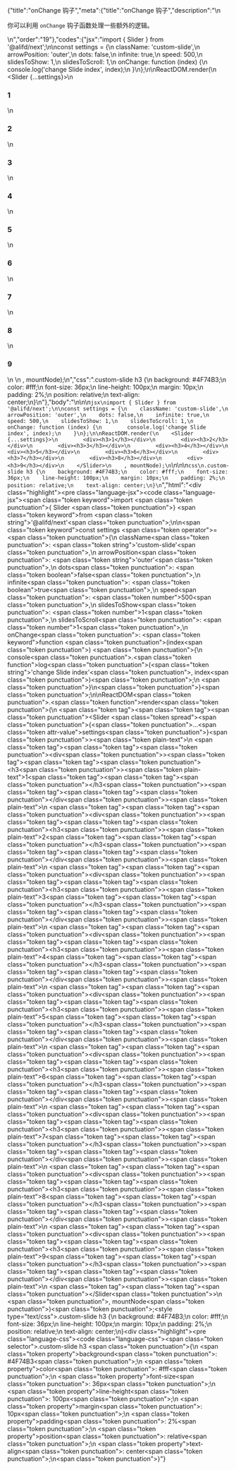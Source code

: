 {"title":"onChange 钩子","meta":{"title":"onChange 钩子","description":"\n<p>你可以利用 <code>onChange</code> 钩子函数处理一些额外的逻辑。</p>\n","order":"19"},"codes":{"jsx":"import { Slider } from '@alifd/next';\n\nconst settings = {\n    className: 'custom-slide',\n    arrowPosition: 'outer',\n    dots: false,\n    infinite: true,\n    speed: 500,\n    slidesToShow: 1,\n    slidesToScroll: 1,\n    onChange: function (index) {\n        console.log('change Slide index', index);\n    }\n};\n\nReactDOM.render(\n    <Slider {...settings}>\n        <div><h3>1</h3></div>\n        <div><h3>2</h3></div>\n        <div><h3>3</h3></div>\n        <div><h3>4</h3></div>\n        <div><h3>5</h3></div>\n        <div><h3>6</h3></div>\n        <div><h3>7</h3></div>\n        <div><h3>8</h3></div>\n        <div><h3>9</h3></div>\n    </Slider>\n    , mountNode);\n","css":".custom-slide h3 {\n    background: #4F74B3;\n    color: #fff;\n    font-size: 36px;\n    line-height: 100px;\n    margin: 10px;\n    padding: 2%;\n    position: relative;\n    text-align: center;\n}\n"},"body":"\n\n\n````jsx\nimport { Slider } from '@alifd/next';\n\nconst settings = {\n    className: 'custom-slide',\n    arrowPosition: 'outer',\n    dots: false,\n    infinite: true,\n    speed: 500,\n    slidesToShow: 1,\n    slidesToScroll: 1,\n    onChange: function (index) {\n        console.log('change Slide index', index);\n    }\n};\n\nReactDOM.render(\n    <Slider {...settings}>\n        <div><h3>1</h3></div>\n        <div><h3>2</h3></div>\n        <div><h3>3</h3></div>\n        <div><h3>4</h3></div>\n        <div><h3>5</h3></div>\n        <div><h3>6</h3></div>\n        <div><h3>7</h3></div>\n        <div><h3>8</h3></div>\n        <div><h3>9</h3></div>\n    </Slider>\n    , mountNode);\n````\n\n\n````css\n.custom-slide h3 {\n    background: #4F74B3;\n    color: #fff;\n    font-size: 36px;\n    line-height: 100px;\n    margin: 10px;\n    padding: 2%;\n    position: relative;\n    text-align: center;\n}\n````","html":"<script>(function(){'use strict';\n\nvar _next = require('@alifd/next');\n\nvar settings = {\n    className: 'custom-slide',\n    arrowPosition: 'outer',\n    dots: false,\n    infinite: true,\n    speed: 500,\n    slidesToShow: 1,\n    slidesToScroll: 1,\n    onChange: function onChange(index) {\n        console.log('change Slide index', index);\n    }\n};\n\nReactDOM.render(React.createElement(\n    _next.Slider,\n    settings,\n    React.createElement(\n        'div',\n        null,\n        React.createElement(\n            'h3',\n            null,\n            '1'\n        )\n    ),\n    React.createElement(\n        'div',\n        null,\n        React.createElement(\n            'h3',\n            null,\n            '2'\n        )\n    ),\n    React.createElement(\n        'div',\n        null,\n        React.createElement(\n            'h3',\n            null,\n            '3'\n        )\n    ),\n    React.createElement(\n        'div',\n        null,\n        React.createElement(\n            'h3',\n            null,\n            '4'\n        )\n    ),\n    React.createElement(\n        'div',\n        null,\n        React.createElement(\n            'h3',\n            null,\n            '5'\n        )\n    ),\n    React.createElement(\n        'div',\n        null,\n        React.createElement(\n            'h3',\n            null,\n            '6'\n        )\n    ),\n    React.createElement(\n        'div',\n        null,\n        React.createElement(\n            'h3',\n            null,\n            '7'\n        )\n    ),\n    React.createElement(\n        'div',\n        null,\n        React.createElement(\n            'h3',\n            null,\n            '8'\n        )\n    ),\n    React.createElement(\n        'div',\n        null,\n        React.createElement(\n            'h3',\n            null,\n            '9'\n        )\n    )\n), mountNode);})()</script><div class=\"highlight\"><pre class=\"language-jsx\"><code class=\"language-jsx\"><span class=\"token keyword\">import</span> <span class=\"token punctuation\">{</span> Slider <span class=\"token punctuation\">}</span> <span class=\"token keyword\">from</span> <span class=\"token string\">'@alifd/next'</span><span class=\"token punctuation\">;</span>\n\n<span class=\"token keyword\">const</span> settings <span class=\"token operator\">=</span> <span class=\"token punctuation\">{</span>\n    className<span class=\"token punctuation\">:</span> <span class=\"token string\">'custom-slide'</span><span class=\"token punctuation\">,</span>\n    arrowPosition<span class=\"token punctuation\">:</span> <span class=\"token string\">'outer'</span><span class=\"token punctuation\">,</span>\n    dots<span class=\"token punctuation\">:</span> <span class=\"token boolean\">false</span><span class=\"token punctuation\">,</span>\n    infinite<span class=\"token punctuation\">:</span> <span class=\"token boolean\">true</span><span class=\"token punctuation\">,</span>\n    speed<span class=\"token punctuation\">:</span> <span class=\"token number\">500</span><span class=\"token punctuation\">,</span>\n    slidesToShow<span class=\"token punctuation\">:</span> <span class=\"token number\">1</span><span class=\"token punctuation\">,</span>\n    slidesToScroll<span class=\"token punctuation\">:</span> <span class=\"token number\">1</span><span class=\"token punctuation\">,</span>\n    onChange<span class=\"token punctuation\">:</span> <span class=\"token keyword\">function</span> <span class=\"token punctuation\">(</span>index<span class=\"token punctuation\">)</span> <span class=\"token punctuation\">{</span>\n        console<span class=\"token punctuation\">.</span><span class=\"token function\">log</span><span class=\"token punctuation\">(</span><span class=\"token string\">'change Slide index'</span><span class=\"token punctuation\">,</span> index<span class=\"token punctuation\">)</span><span class=\"token punctuation\">;</span>\n    <span class=\"token punctuation\">}</span>\n<span class=\"token punctuation\">}</span><span class=\"token punctuation\">;</span>\n\nReactDOM<span class=\"token punctuation\">.</span><span class=\"token function\">render</span><span class=\"token punctuation\">(</span>\n    <span class=\"token tag\"><span class=\"token tag\"><span class=\"token punctuation\">&lt;</span>Slider</span> <span class=\"token spread\"><span class=\"token punctuation\">{</span><span class=\"token punctuation\">...</span><span class=\"token attr-value\">settings</span><span class=\"token punctuation\">}</span></span><span class=\"token punctuation\">></span></span><span class=\"token plain-text\">\n        </span><span class=\"token tag\"><span class=\"token tag\"><span class=\"token punctuation\">&lt;</span>div</span><span class=\"token punctuation\">></span></span><span class=\"token tag\"><span class=\"token tag\"><span class=\"token punctuation\">&lt;</span>h3</span><span class=\"token punctuation\">></span></span><span class=\"token plain-text\">1</span><span class=\"token tag\"><span class=\"token tag\"><span class=\"token punctuation\">&lt;/</span>h3</span><span class=\"token punctuation\">></span></span><span class=\"token tag\"><span class=\"token tag\"><span class=\"token punctuation\">&lt;/</span>div</span><span class=\"token punctuation\">></span></span><span class=\"token plain-text\">\n        </span><span class=\"token tag\"><span class=\"token tag\"><span class=\"token punctuation\">&lt;</span>div</span><span class=\"token punctuation\">></span></span><span class=\"token tag\"><span class=\"token tag\"><span class=\"token punctuation\">&lt;</span>h3</span><span class=\"token punctuation\">></span></span><span class=\"token plain-text\">2</span><span class=\"token tag\"><span class=\"token tag\"><span class=\"token punctuation\">&lt;/</span>h3</span><span class=\"token punctuation\">></span></span><span class=\"token tag\"><span class=\"token tag\"><span class=\"token punctuation\">&lt;/</span>div</span><span class=\"token punctuation\">></span></span><span class=\"token plain-text\">\n        </span><span class=\"token tag\"><span class=\"token tag\"><span class=\"token punctuation\">&lt;</span>div</span><span class=\"token punctuation\">></span></span><span class=\"token tag\"><span class=\"token tag\"><span class=\"token punctuation\">&lt;</span>h3</span><span class=\"token punctuation\">></span></span><span class=\"token plain-text\">3</span><span class=\"token tag\"><span class=\"token tag\"><span class=\"token punctuation\">&lt;/</span>h3</span><span class=\"token punctuation\">></span></span><span class=\"token tag\"><span class=\"token tag\"><span class=\"token punctuation\">&lt;/</span>div</span><span class=\"token punctuation\">></span></span><span class=\"token plain-text\">\n        </span><span class=\"token tag\"><span class=\"token tag\"><span class=\"token punctuation\">&lt;</span>div</span><span class=\"token punctuation\">></span></span><span class=\"token tag\"><span class=\"token tag\"><span class=\"token punctuation\">&lt;</span>h3</span><span class=\"token punctuation\">></span></span><span class=\"token plain-text\">4</span><span class=\"token tag\"><span class=\"token tag\"><span class=\"token punctuation\">&lt;/</span>h3</span><span class=\"token punctuation\">></span></span><span class=\"token tag\"><span class=\"token tag\"><span class=\"token punctuation\">&lt;/</span>div</span><span class=\"token punctuation\">></span></span><span class=\"token plain-text\">\n        </span><span class=\"token tag\"><span class=\"token tag\"><span class=\"token punctuation\">&lt;</span>div</span><span class=\"token punctuation\">></span></span><span class=\"token tag\"><span class=\"token tag\"><span class=\"token punctuation\">&lt;</span>h3</span><span class=\"token punctuation\">></span></span><span class=\"token plain-text\">5</span><span class=\"token tag\"><span class=\"token tag\"><span class=\"token punctuation\">&lt;/</span>h3</span><span class=\"token punctuation\">></span></span><span class=\"token tag\"><span class=\"token tag\"><span class=\"token punctuation\">&lt;/</span>div</span><span class=\"token punctuation\">></span></span><span class=\"token plain-text\">\n        </span><span class=\"token tag\"><span class=\"token tag\"><span class=\"token punctuation\">&lt;</span>div</span><span class=\"token punctuation\">></span></span><span class=\"token tag\"><span class=\"token tag\"><span class=\"token punctuation\">&lt;</span>h3</span><span class=\"token punctuation\">></span></span><span class=\"token plain-text\">6</span><span class=\"token tag\"><span class=\"token tag\"><span class=\"token punctuation\">&lt;/</span>h3</span><span class=\"token punctuation\">></span></span><span class=\"token tag\"><span class=\"token tag\"><span class=\"token punctuation\">&lt;/</span>div</span><span class=\"token punctuation\">></span></span><span class=\"token plain-text\">\n        </span><span class=\"token tag\"><span class=\"token tag\"><span class=\"token punctuation\">&lt;</span>div</span><span class=\"token punctuation\">></span></span><span class=\"token tag\"><span class=\"token tag\"><span class=\"token punctuation\">&lt;</span>h3</span><span class=\"token punctuation\">></span></span><span class=\"token plain-text\">7</span><span class=\"token tag\"><span class=\"token tag\"><span class=\"token punctuation\">&lt;/</span>h3</span><span class=\"token punctuation\">></span></span><span class=\"token tag\"><span class=\"token tag\"><span class=\"token punctuation\">&lt;/</span>div</span><span class=\"token punctuation\">></span></span><span class=\"token plain-text\">\n        </span><span class=\"token tag\"><span class=\"token tag\"><span class=\"token punctuation\">&lt;</span>div</span><span class=\"token punctuation\">></span></span><span class=\"token tag\"><span class=\"token tag\"><span class=\"token punctuation\">&lt;</span>h3</span><span class=\"token punctuation\">></span></span><span class=\"token plain-text\">8</span><span class=\"token tag\"><span class=\"token tag\"><span class=\"token punctuation\">&lt;/</span>h3</span><span class=\"token punctuation\">></span></span><span class=\"token tag\"><span class=\"token tag\"><span class=\"token punctuation\">&lt;/</span>div</span><span class=\"token punctuation\">></span></span><span class=\"token plain-text\">\n        </span><span class=\"token tag\"><span class=\"token tag\"><span class=\"token punctuation\">&lt;</span>div</span><span class=\"token punctuation\">></span></span><span class=\"token tag\"><span class=\"token tag\"><span class=\"token punctuation\">&lt;</span>h3</span><span class=\"token punctuation\">></span></span><span class=\"token plain-text\">9</span><span class=\"token tag\"><span class=\"token tag\"><span class=\"token punctuation\">&lt;/</span>h3</span><span class=\"token punctuation\">></span></span><span class=\"token tag\"><span class=\"token tag\"><span class=\"token punctuation\">&lt;/</span>div</span><span class=\"token punctuation\">></span></span><span class=\"token plain-text\">\n    </span><span class=\"token tag\"><span class=\"token tag\"><span class=\"token punctuation\">&lt;/</span>Slider</span><span class=\"token punctuation\">></span></span>\n    <span class=\"token punctuation\">,</span> mountNode<span class=\"token punctuation\">)</span><span class=\"token punctuation\">;</span></code></pre></div><style type=\"text/css\">.custom-slide h3 {\n    background: #4F74B3;\n    color: #fff;\n    font-size: 36px;\n    line-height: 100px;\n    margin: 10px;\n    padding: 2%;\n    position: relative;\n    text-align: center;\n}</style><div class=\"highlight\"><pre class=\"language-css\"><code class=\"language-css\"><span class=\"token selector\">.custom-slide h3</span> <span class=\"token punctuation\">{</span>\n    <span class=\"token property\">background</span><span class=\"token punctuation\">:</span> #4F74B3<span class=\"token punctuation\">;</span>\n    <span class=\"token property\">color</span><span class=\"token punctuation\">:</span> #fff<span class=\"token punctuation\">;</span>\n    <span class=\"token property\">font-size</span><span class=\"token punctuation\">:</span> 36px<span class=\"token punctuation\">;</span>\n    <span class=\"token property\">line-height</span><span class=\"token punctuation\">:</span> 100px<span class=\"token punctuation\">;</span>\n    <span class=\"token property\">margin</span><span class=\"token punctuation\">:</span> 10px<span class=\"token punctuation\">;</span>\n    <span class=\"token property\">padding</span><span class=\"token punctuation\">:</span> 2%<span class=\"token punctuation\">;</span>\n    <span class=\"token property\">position</span><span class=\"token punctuation\">:</span> relative<span class=\"token punctuation\">;</span>\n    <span class=\"token property\">text-align</span><span class=\"token punctuation\">:</span> center<span class=\"token punctuation\">;</span>\n<span class=\"token punctuation\">}</span></code></pre></div>"}
